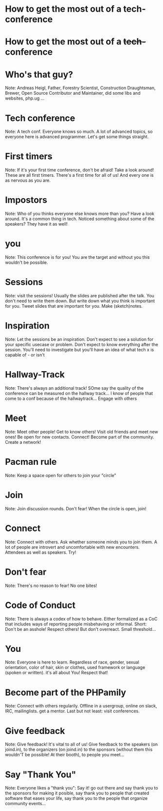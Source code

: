 <!-- .slide: data-credit="BGPHP Conference" data-background="../base/img/001.jpg"  -->
# How to get the most out of a tech-conference



<!-- .slide: data-credit="BGPHP Conference" data-background="../base/img/001.jpg" -->
# How to get the most out of a ~~tech-~~conference



<!-- .slide: data-credit="BGPHP Conference" data-credit-url="https://flic.kr/p/yRQ739" data-background="../base/img/002.jpg" -->
# Who's that guy?

Note: Andreas Heigl, Father, Forestry Scientist, Construction Draughtsman, Brewer, Open Source Contributor and Maintainer, did some libs and websites, php.ug …



<!-- .slide: data-credit="Rob Allen" data-credit-url="https://flic.kr/p/V5CfV2" data-background="../base/img/003.jpg" -->
# Tech conference

Note: A tech conf. Everyone knows so much. A lot of advanced topics, so everyone here is advanced programmer. Let's get some things straight.



<!-- .slide: data-credit="" data-credit-url="" data-background="../base/img/004.jpg" -->
# First timers

Note: If it's your first time conference, don't be afraid! Take a look around! These are all first timers. There's a first time for all of us! And every one is as nervous as you are.



<!-- .slide: data-credit="" data-credit-url="" data-background="../base/img/005.jpg" -->
# Impostors

Note: Who of you thinks everyone else knows more than you? Have a look around. It's a common thing in tech. Noticed something about some of the speakers? They have it as well!



<!-- .slide: data-credit="Rob Allen" data-credit-url="https://flic.kr/p/pUPb92" data-background="../base/img/006.jpg" -->
# **you**

Note: This conference is for you! You are the target and without you this wouldn't be possible.



<!-- .slide: data-credit="" data-credit-url="" data-background="../base/img/007.jpg" -->
# Sessions

Note: visit the sessions! Usually the slides are published after the talk. You don't need to write them down. But write down what you think is important for you. Tweet slides that are important for you. Make (sketch)notes.



<!-- .slide: data-credit="" data-credit-url="" data-background="../base/img/008.jpg" -->
# Inspiration

Note: Let the sessions be an inspiration. Don't expect to see a solution for your specific usecase or problem. Don't expect to know everything after the session. You'll need to investigate but you'll have an idea of what tech x is capable of - or isn't



<!-- .slide: data-credit="" data-credit-url="" data-background="../base/img/009.jpg" -->
# Hallway-Track

Note: There's always an additional track! SOme say the quality of the conference can be measured on the hallway track… I know of people that come to a conf because of the hallwaytrack… Engage with others



<!-- .slide: data-credit="" data-credit-url="" data-background="../base/img/010.jpg" -->
# Meet

Note: Meet other people! Get to know others! Visit old friends and meet new ones! Be open for new contacts. Connect! Become part of the community. Create a network!



<!-- .slide: data-credit="Sergey Galyonkin" data-credit-url="https://www.flickr.com/photos/sergesegal/21904848372" data-background="../base/img/011.jpg" -->
# Pacman rule

Note: Keep a space open for others to join your "circle"



<!-- .slide: data-credit="Rob Allen" data-credit-url="https://flic.kr/p/TQcJUT" data-background="../base/img/012.jpg" -->
# Join

Note: Join discussion rounds. Don't fear! When the circle is open, join!



<!-- .slide: data-credit="Rob Allen" data-credit-url="https://flic.kr/p/Upzdey" data-background="../base/img/013.jpg" -->
# Connect

Note: Connect with others. Ask whether someone minds you to join them. A lot of people are introvert and uncomfortable with new encounters. Attendees as well as speakers. Try!



<!-- .slide: data-credit="" data-credit-url="" data-background="../base/img/000.jpg" -->
# Don't fear

Note: There's no reason to fear! No one bites!



<!-- .slide: data-credit="
Rodrigo Sá Barreto" data-credit-url="https://flic.kr/p/fvHyMA" data-background="../base/img/014.jpg" -->
# Code of Conduct

Note: There is always a codex of how to behave. Either formalized as a CoC that includes ways of reporting people misbehaving or informal. Short: Don't be an asshole! Respect others! But don't overreact. Small threshold…



<!-- .slide: data-credit="Rob Allen" data-credit-url="https://flic.kr/p/pzXUXh" data-background="../base/img/015.jpg" -->
# **You**

Note: Everyone is here to learn. Regardless of race, gender, sexual orientation, color of hair, skin or clothes, used framework or language (spoken or written). it's all about You! Respect that!



<!-- .slide: data-credit="Rob Allen" data-credit-url="" data-background="../base/img/016.jpg" -->
# Become part of the PHPamily

Note: Connect with others regularily. Offline in a usergroup, online on slack, IRC, mailinglists. get a mentor. Last but not least: visit conferences.



<!-- .slide: data-credit="" data-credit-url="" data-background="../base/img/017.jpg" -->
# Give feedback

Note: Give feedback! It's vital to all of us! Give feedback to the speakers (on joind.in), to the organizers (on joind.in) to the sponsors (without them this wouldn'T be possible! At their booth), to people you meet…



<!-- .slide: data-credit="" data-credit-url="" data-background="../base/img/018.jpg" -->
# Say "Thank You"

Note: Everyone likes a "thank you": Say it! go out there and say thank you to the sponsors for making it posible, say thank you to people that created software that eases your life, say thank you to the people that organize community events…
